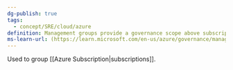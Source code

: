 ```yaml
---
dg-publish: true
tags:
  - concept/SRE/cloud/azure 
definition: Management groups provide a governance scope above subscriptions.
ms-learn-url: (https://learn.microsoft.com/en-us/azure/governance/management-groups/overview)
---
```

Used to group [[Azure Subscription|subscriptions]].



